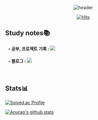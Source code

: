 <div align='center'>

![header](https://capsule-render.vercel.app/api?type=waving&color=0:FBFAB0,100:FB9C17&height=200&section=header&text=This%20is%20Taegyu's%20Github%20World👋&fontSize=40&fontAlignY=40&fontColor=FFFFFF&animation=twilkling)

[![Hits](https://hits.seeyoufarm.com/api/count/incr/badge.svg?url=https%3A%2F%2Fgithub.com%2Fleetaekyu2077&count_bg=%23393938&title_bg=%23ED9E10&icon=&icon_color=%234D4242&title=Hits&edge_flat=false)](https://hits.seeyoufarm.com)
</div>

## Study notes📚

#### &nbsp;&nbsp; ◦ 공부, 프로젝트 기록 : <a href="https://www.notion.so/DDoksddoks-4d5d0993f1154587b925b82cbc148c48" target="_blank"><img src="https://img.shields.io/badge/Notion-424242?style=flat&logo=Notion&logoColor=white"/></a>
#### &nbsp;&nbsp; ◦ 블로그 : <a href="https://velog.io/@leetaekyu2077" target="_blank"><img src="https://img.shields.io/badge/Velog-20C997?style=flat&logo=Velog&logoColor=white"/></a>
&nbsp;
&nbsp;


## Stats📊
[![Solved.ac Profile](http://mazassumnida.wtf/api/v2/generate_badge?boj=dnjsqls2008)](https://solved.ac/dnjsqls2008/)

[![Anurag's github stats](https://github-readme-stats.vercel.app/api?username=leetaekyu2077&theme=calm&show_icons=true)](https://github.com/anuraghazra/github-readme-stats)
